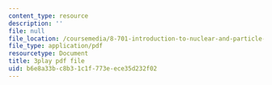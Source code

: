 ```yaml
---
content_type: resource
description: ''
file: null
file_location: /coursemedia/8-701-introduction-to-nuclear-and-particle-physics-fall-2020/b6e8a33bc8b31c1f773eece35d232f02_nXzur-2hbkI.pdf
file_type: application/pdf
resourcetype: Document
title: 3play pdf file
uid: b6e8a33b-c8b3-1c1f-773e-ece35d232f02
---
```

